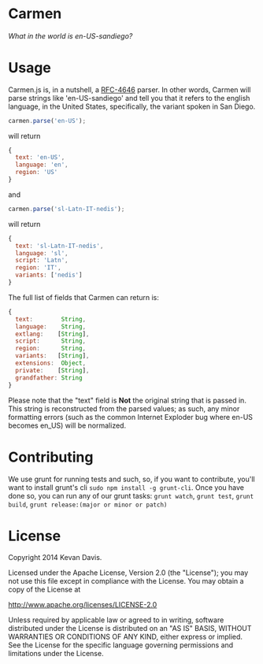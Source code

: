 
Carmen
======
###### What in the world is en-US-sandiego?

Usage
=====

Carmen.js is, in a nutshell, a [RFC-4646](http://tools.ietf.org/html/rfc4646)
parser. In other words, Carmen will parse strings like 'en-US-sandiego' and tell
you that it refers to the english language, in the United States, specifically,
the variant spoken in San Diego.

```js
carmen.parse('en-US');
```
will return
```js
{
  text: 'en-US',
  language: 'en',
  region: 'US'
}
```
and
```js
carmen.parse('sl-Latn-IT-nedis');
```
will return
```js
{
  text: 'sl-Latn-IT-nedis',
  language: 'sl',
  script: 'Latn',
  region: 'IT',
  variants: ['nedis']
}
```

The full list of fields that Carmen can return is:
```js
{
  text:        String,
  language:    String,
  extlang:    [String],
  script:      String,
  region:      String,
  variants:   [String],
  extensions:  Object,
  private:    [String],
  grandfather: String
}
```

Please note that the "text" field is **Not** the original string that is passed in.
This string is reconstructed from the parsed values; as such, any minor
formatting errors (such as the common Internet Exploder bug where en-US becomes
en_US) will be normalized.

Contributing
============

We use grunt for running tests and such, so, if you want to contribute, you'll
want to install grunt's cli `sudo npm install -g grunt-cli`. Once you have done
so, you can run any of our grunt tasks: `grunt watch`, `grunt test`, `grunt build`,
`grunt release:(major or minor or patch)`

License
=======

Copyright 2014 Kevan Davis.

Licensed under the Apache License, Version 2.0 (the "License");
you may not use this file except in compliance with the License.
You may obtain a copy of the License at

   http://www.apache.org/licenses/LICENSE-2.0

Unless required by applicable law or agreed to in writing, software
distributed under the License is distributed on an "AS IS" BASIS,
WITHOUT WARRANTIES OR CONDITIONS OF ANY KIND, either express or implied.
See the License for the specific language governing permissions and
limitations under the License.
